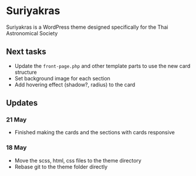# Suriyakras

Suriyakras is a WordPress theme designed specifically for the Thai Astronomical Society

## Next tasks

- Update the `front-page.php` and other template parts to use the new card structure
- Set background image for each section
- Add hovering effect (shadow?, radius) to the card

## Updates

### 21 May

- Finished making the cards and the sections with cards responsive

### 18 May

- Move the scss, html, css files to the theme directory
- Rebase git to the theme folder directly
